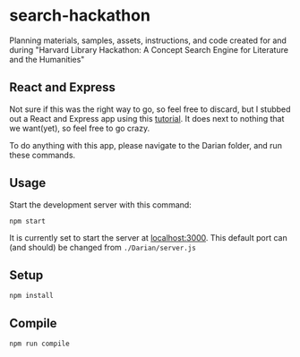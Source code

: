 # search-hackathon
Planning materials, samples, assets, instructions, and code created for and during "Harvard Library Hackathon: A Concept Search Engine for Literature and the Humanities"

## React and Express
Not sure if this was the right way to go, so feel free to discard, but I stubbed out a React and Express app using this [tutorial](https://www.javascriptstuff.com/build-your-own-starter/#0-intro). It does next to nothing that we want(yet), so feel free to go crazy.

To do anything with this app, please navigate to the Darian folder, and run these commands.

Usage
---
 
Start the development server with this command:
 
```
npm start
```

It is currently set to start the server at [localhost:3000](http://localhost:3000/). This default port can (and should) be changed from `./Darian/server.js`
 
 
 
Setup
---
 
```
npm install
```
 
 
 
Compile
---
 
```
npm run compile
```
